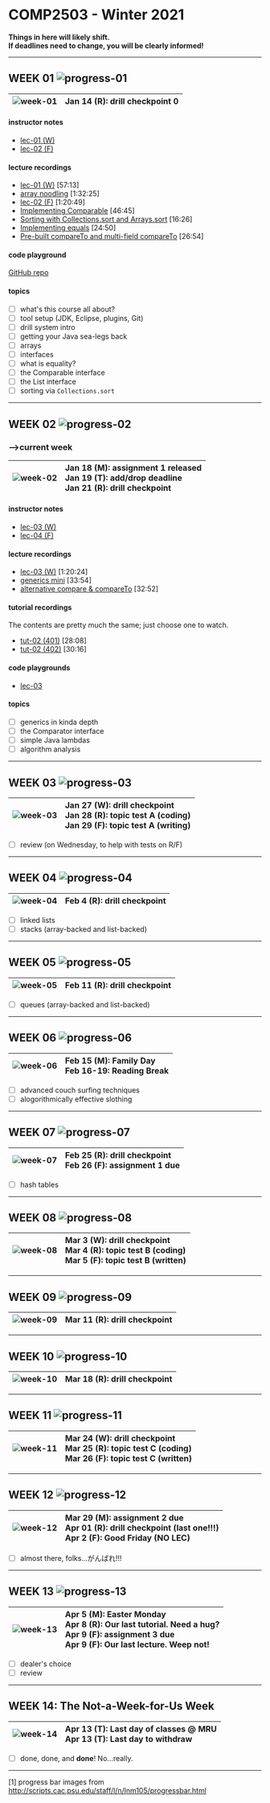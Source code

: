 # COMP2503 - Winter 2021

**Things in here will likely shift.  
If deadlines need to change, you will be clearly informed!**

---

## WEEK 01 ![progress-01](images/progress-overall-7.png)

|![week-01](images/week-01.PNG)| Jan 14 (R): drill checkpoint 0|
|---|:---|

#### instructor notes

- [lec-01 (W)](lectures/01_2021-01-13(W).md)
- [lec-02 (F)](lectures/02_2021-01-15(F).md)

#### lecture recordings

- [lec-01 (W)](https://youtu.be/FqWj70ag5ws)  [57:13]
- [array noodling](https://youtu.be/TC8Pl0ZheGI)  [1:32:25]
- [lec-02 (F)](https://youtu.be/bDW2B8NCkhY)  [1:20:49]
- [Implementing Comparable](https://youtu.be/G-oGf16e0Ko) [46:45]
- [Sorting with Collections.sort and Arrays.sort](https://youtu.be/rgt0Fsm202U) [16:26]
- [Implementing equals](https://youtu.be/cF0dqilGjTc) [24:50]
- [Pre-built compareTo and multi-field compareTo](https://youtu.be/WZFOt-2jO0Q) [26:54]

#### code playground

[GitHub repo](https://github.com/MRU-CSIS-2503-202101-001/lecture-playground.git)

#### topics

- [ ] what's this course all about?
- [ ] tool setup (JDK, Eclipse, plugins, Git)
- [ ] drill system intro
- [ ] getting your Java sea-legs back
- [ ] arrays
- [ ] interfaces
- [ ] what is equality?
- [ ] the Comparable interface
- [ ] the List interface
- [ ] sorting via `Collections.sort`

---

## WEEK 02 ![progress-02](images/progress-overall-15.png)
### -->current week

|![week-02](images/week-02.PNG)| Jan 18 (M): assignment 1 released<br>Jan 19 (T): add/drop deadline<br>Jan 21 (R): drill checkpoint |
|---|:---|

#### instructor notes

- [lec-03 (W)](lectures/03_2021-01-20(W).md)
- [lec-04 (F)](lectures/04_2021-01-22(F).md)

#### lecture recordings

- [lec-03 (W)](https://youtu.be/oE6JEcwS-pQ)  [1:20:24]
- [generics mini](https://youtu.be/FLVZzE-Rhn4) [33:54]
- [alternative compare & compareTo](https://youtu.be/i-DKYptQo5g) [32:52]

#### tutorial recordings

The contents are pretty much the same; just choose one to watch.

- [tut-02 (401)](https://youtu.be/poHFlwTdJ5A) [28:08]
- [tut-02 (402)](https://youtu.be/yyzVnHGpYBU) [30:16]

#### code playgrounds

- [lec-03](https://github.com/MRU-CSIS-2503-202101-001/lecture-playground.git)

#### topics

- [ ] generics in kinda depth
- [ ] the Comparator interface
- [ ] simple Java lambdas
- [ ] algorithm analysis

---

## WEEK 03 ![progress-03](images/progress-overall-23.png)

|![week-03](images/week-03.PNG)| Jan 27 (W): drill checkpoint<br>Jan 28 (R): topic test A (coding)<br>Jan 29 (F): topic test A (writing)|
|---|:---|

- [ ] review (on Wednesday, to help with tests on R/F)


---

## WEEK 04 ![progress-04](images/progress-overall-30.png)

|![week-04](images/week-04.PNG)|Feb 4 (R): drill checkpoint|
|---|:---|

- [ ] linked lists
- [ ] stacks (array-backed and list-backed)

---

## WEEK 05 ![progress-05](images/progress-overall-38.png)

|![week-05](images/week-05.PNG)| Feb 11 (R): drill checkpoint|
|---|:---|

- [ ] queues (array-backed and list-backed)


---

## WEEK 06 ![progress-06](images/progress-overall-46.png)

|![week-06](images/week-06.PNG)| Feb 15 (M): Family Day <br>Feb 16-19: Reading Break|
|---|:---|
 
- [ ] advanced couch surfing techniques
- [ ] alogorithmically effective slothing

---

## WEEK 07 ![progress-07](images/progress-overall-53.png)

|![week-07](images/week-07.PNG)| Feb 25 (R): drill checkpoint<br>Feb 26 (F): assignment 1 due|
|---|:---|

- [ ] hash tables

---

## WEEK 08 ![progress-08](images/progress-overall-61.png)
|![week-08](images/week-08.PNG)| Mar 3 (W): drill checkpoint<br>Mar 4 (R): topic test B (coding)<br>Mar 5 (F): topic test B (written)|
|---|:---|


---

## WEEK 09 ![progress-09](images/progress-overall-69.png)
|![week-09](images/week-09.PNG)| Mar 11 (R): drill checkpoint|
|---|:---|


---

## WEEK 10 ![progress-10](images/progress-overall-76.png)
|![week-10](images/week-10.PNG)| Mar 18 (R): drill checkpoint|
|---|:---|


---

## WEEK 11 ![progress-11](images/progress-overall-84.png)
|![week-11](images/week-11.PNG)| Mar 24 (W): drill checkpoint<br>Mar 25 (R): topic test C (coding)<br>Mar 26 (F): topic test C (written)|
|---|:---|


---

## WEEK 12 ![progress-12](images/progress-overall-92.png)
|![week-12](images/week-12.PNG)| Mar 29 (M): assignment 2 due<br>Apr 01 (R): drill checkpoint (last one!!!)<br>Apr 2 (F): Good Friday (NO LEC)|
|---|:---|
- [ ] almost there, folks...がんばれ!!!

---

## WEEK 13 ![progress-13](images/progress-overall-100.png)
|![week-13](images/week-13.PNG)| Apr 5 (M): Easter Monday<br>Apr 8 (R): Our last tutorial. Need a hug?<br>Apr 9 (F): assignment 3 due<br>Apr 9 (F): Our last lecture.  Weep not!|
|---|:---|
- [ ] dealer's choice
- [ ] review

---

## WEEK 14: The Not-a-Week-for-Us Week
|![week-14](images/week-14.PNG)| Apr 13 (T): Last day of classes @ MRU<br>Apr 13 (T): Last day to withdraw|
|---|:---|
- [ ] done, done, and **done**! No...really.

---

[1] progress bar images from http://scripts.cac.psu.edu/staff/l/n/lnm105/progressbar.html
